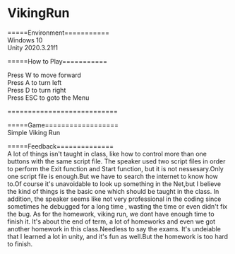 # VikingRun

=====Environment===========\
Windows 10\
Unity 2020.3.21f1

=====How to Play===========

Press W to move forward\
Press A to turn left\
Press D to turn right\
Press ESC to goto the Menu

===========================


=====Game==================\
Simple Viking Run



=====Feedback==============\
A lot of things isn't taught in class, like how to control more than one buttons with the same script file.
The speaker used two script files in order to perform the Exit function and Start function, but it is not nessesary.Only one script file is enough.But we have to search the internet to know how to.Of course it's unavoidable to look up something in the Net,but I believe the kind of things is the basic one which should be taught in the class.
In addition, the speaker seems like not very professional in the coding since sometimes he debugged for a long time , wasting the time or even didn't fix the bug.
As for the homework, viking run, we dont have enough time to finish it.
It's about the end of term, a lot of homeworks and even we got another homework in this class.Needless to say the exams.
It's undeiable that I learned a lot in unity, and it's fun as well.But the homework is too hard to finish.
